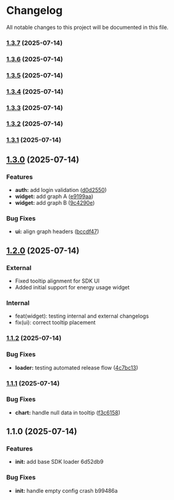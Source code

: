 # Changelog

All notable changes to this project will be documented in this file.

### [1.3.7](https://github.com/harshalBhawsar30/sdk_release/compare/v1.3.6...v1.3.7) (2025-07-14)

### [1.3.6](https://github.com/harshalBhawsar30/sdk_release/compare/v1.3.5...v1.3.6) (2025-07-14)

### [1.3.5](https://github.com/harshalBhawsar30/sdk_release/compare/v1.3.4...v1.3.5) (2025-07-14)

### [1.3.4](https://github.com/harshalBhawsar30/sdk_release/compare/v1.3.3...v1.3.4) (2025-07-14)

### [1.3.3](https://github.com/harshalBhawsar30/sdk_release/compare/v1.3.2...v1.3.3) (2025-07-14)

### [1.3.2](https://github.com/harshalBhawsar30/sdk_release/compare/v1.3.1...v1.3.2) (2025-07-14)

### [1.3.1](https://github.com/harshalBhawsar30/sdk_release/compare/v1.3.0...v1.3.1) (2025-07-14)

## [1.3.0](https://github.com/harshalBhawsar30/sdk_release/compare/v1.2.0...v1.3.0) (2025-07-14)


### Features

* **auth:** add login validation ([d0d2550](https://github.com/harshalBhawsar30/sdk_release/commit/d0d2550b3c774f18c490e10fd6a861defe59117a))
* **widget:** add graph A ([e9199aa](https://github.com/harshalBhawsar30/sdk_release/commit/e9199aaad2c67b56cf79f045957c1a5b9918a542))
* **widget:** add graph B ([9c4290e](https://github.com/harshalBhawsar30/sdk_release/commit/9c4290ed67511d1fc85b5b09b9a3b324ce70d4bf))


### Bug Fixes

* **ui:** align graph headers ([bccdf47](https://github.com/harshalBhawsar30/sdk_release/commit/bccdf472e3f61a05d402069cbcf99206381e6351))

## [1.2.0](https://github.com/harshalBhawsar30/sdk_release/compare/v1.1.2...v1.2.0) (2025-07-14)


### External
- Fixed tooltip alignment for SDK UI
- Added initial support for energy usage widget

### Internal
- feat(widget): testing internal and external changelogs
- fix(ui): correct tooltip placement

### [1.1.2](https://github.com/harshalBhawsar30/sdk_release/compare/v1.1.1...v1.1.2) (2025-07-14)


### Bug Fixes

* **loader:** testing automated release flow ([4c7bc13](https://github.com/harshalBhawsar30/sdk_release/commit/4c7bc13eb3e42695e6bbcfd03e0eb09daa677cf8))

### [1.1.1](https://github.com/harshalBhawsar30/sdk_release/compare/v1.1.0...v1.1.1) (2025-07-14)


### Bug Fixes

* **chart:** handle null data in tooltip ([f3c6158](https://github.com/harshalBhawsar30/sdk_release/commit/f3c61588ac879591038ed081684d587bd10803bc))

## 1.1.0 (2025-07-14)


### Features

* **init:** add base SDK loader 6d52db9


### Bug Fixes

* **init:** handle empty config crash b99486a
